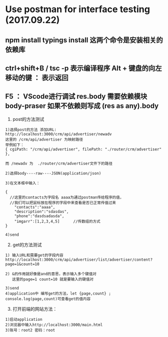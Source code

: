 # Use postman for interface testing (2017.09.22)
  ## npm install  typings install 这两个命令是安装相关的依赖库
  ## ctrl+shift+B / tsc -p  表示编译程序  Alt + 键盘的向左移动的键 ： 表示返回
  ## F5 ： VScode进行调试  res.body 需要依赖模块 body-praser 如果不依赖则写成 (res as any).body
1. post的方法测试
```
1)选择post的方法 添加URL:
http://localhost:3000/crm/api/advertiser/newadv
这里的 /crm/api/advertiser 为映射路径
举例如下：
{ cgiPath: "/crm/api/advertiser", filePath: "./router/crm/advertiser" },

而 /newadv 为  ./router/crm/advertiser文件下的路径
```
```
2)选择body----raw----JSON(application/json)
```
```
3)在文本框中输入：

{
  //这里的contacts为字段名 aaaa为通过postman传给程序的值，
  //我们可以把鼠标放在程序的字段中来查看是否已正常传值过来
	"contacts":"aaaa",        
	"description":"sdasdas",
	"phone":"dasdsadasda",
	"imgarr":[1,2,3,4,5]      //传数组的方式
}
```
```
4)send
```
2. get的方法测试
```
1) 输入URL和需要get的字段内容
http://localhost:3000/crm/api/advertiser/list/advertiser/content?page=1&count=10
```
```
2) &的作用就好像是and的意思，表示输入多个键值对
   这里的page=1 count=10 就是要输入的键值对
```
```
3)send
4)application中 编写get的方法，let {page,count} ; console.log(page,count)可查看get的值内容
```
3. 打开前端的网站方法：
```
1)启动application
2)浏览器中输入http://localhost:3000/main.html
3)账号：root2 密码：root
```